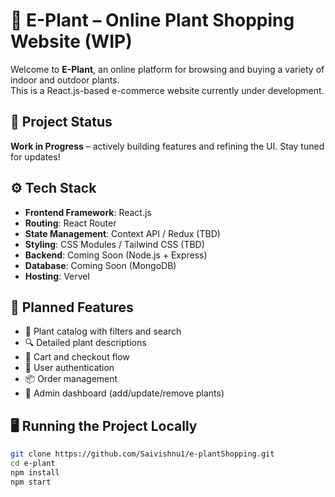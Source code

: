 # 🌿 E-Plant – Online Plant Shopping Website (WIP)

Welcome to **E-Plant**, an online platform for browsing and buying a variety of indoor and outdoor plants.  
This is a React.js-based e-commerce website currently under development.

## 🚧 Project Status

**Work in Progress** – actively building features and refining the UI. Stay tuned for updates!

## ⚙️ Tech Stack

- **Frontend Framework**: React.js
- **Routing**: React Router
- **State Management**: Context API / Redux (TBD)
- **Styling**: CSS Modules / Tailwind CSS (TBD)
- **Backend**: Coming Soon (Node.js + Express)
- **Database**: Coming Soon (MongoDB)
- **Hosting**: Vervel

## 🎯 Planned Features

- 🛒 Plant catalog with filters and search
- 🔍 Detailed plant descriptions
- 🧾 Cart and checkout flow
- 👤 User authentication
- 📦 Order management
- 🌱 Admin dashboard (add/update/remove plants)

## 🖥️ Running the Project Locally

```bash
git clone https://github.com/Saivishnu1/e-plantShopping.git
cd e-plant
npm install
npm start

